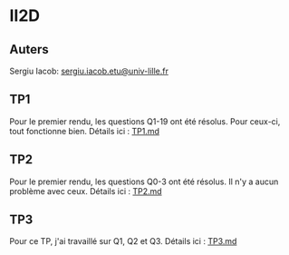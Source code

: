 # II2D

## Auters
Sergiu Iacob: <sergiu.iacob.etu@univ-lille.fr>

## TP1
Pour le premier rendu, les questions Q1-19 ont été résolus. Pour ceux-ci, tout fonctionne bien.
Détails ici : [TP1.md](./TP1.md)


## TP2
Pour le premier rendu, les questions Q0-3 ont été résolus. Il n'y a aucun problème avec ceux.
Détails ici : [TP2.md](./TP2.md)


## TP3
Pour ce TP, j'ai travaillé sur Q1, Q2 et Q3.
Détails ici : [TP3.md](./TP3.md)